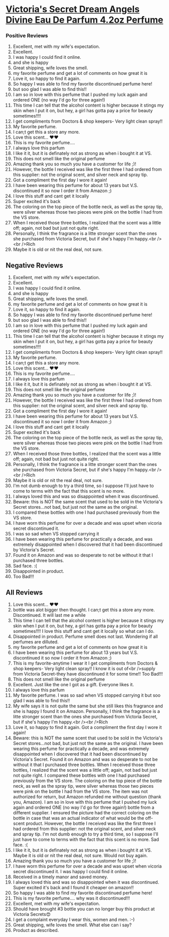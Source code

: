 # [Victoria&#x27;s Secret Dream Angels Divine Eau De Parfum 4.2oz Perfume](https://products.checkmycream.com/products/Victoria&#x27;s-Secret-Dream-Angels-Divine-Eau-De-Parfum-4.2oz-Perfume.html)

### Positive Reviews

<ol>
      <li>Excellent, met with my wife&#x27;s expectation.</li>
      <li>Excellent.</li>
      <li>I was happy I could find it online.</li>
      <li>and she is happy</li>
      <li>Great shipping, wife loves the smell.  </li>
      <li>my favorite perfume and get a lot of comments on how great it is</li>
      <li>Love it, so happy to find it again.  </li>
      <li>So happy I was able to find my favorite discontinued perfume here!</li>
      <li>but soo glad I was able to find this!!</li>
      <li>I am so in love with this perfume that I pushed my luck again and ordered ONE (no way I&#x27;d go for three again!)</li>
      <li>This time I can tell that the alcohol content is higher because it stings my skin when I put it on, but hey, a girl has gotta pay a price for beauty sometimes!!!!</li>
      <li>I get compliments from Doctors &amp; shop keepers- Very light clean spray!!</li>
      <li>My favorite perfume.</li>
      <li>I can;t get this a store any more.</li>
      <li>Love this scent... ❤❤</li>
      <li>This is my favorite perfume....</li>
      <li>I always love this parfum</li>
      <li>I like it it, but it is definately not  as strong as when i bought it at VS.  </li>
      <li>This does not smell like the original perfume</li>
      <li>Amazing thank you so much you have a customer for life ;)!</li>
      <li>However, the bottle I received was like the first three I had ordered from this supplier: not the original scent, and silver neck and spray tip.</li>
      <li>Got a compliment the first day I wore it again!</li>
      <li>I have been wearing this perfume for about 13 years but V.S. discontinued it so now I order it from Amazon ;)</li>
      <li>I love this stuff and cant get it locally</li>
      <li>Super excited it&#x27;s back</li>
      <li>The coloring on the top piece of the bottle neck, as well as the spray tip, were silver whereas those two pieces were pink on the bottle I had from the VS store.</li>
      <li>When I received those three bottles, I realized that the scent was a little off; again, not bad but just not quite right.</li>
      <li>Personally, I think the fragrance is a litte stronger scent than the ones she purchased from Victoria Secret, but if she&#x27;s happy I&#x27;m happy.&lt;br /&gt;&lt;br /&gt;Rich</li>
      <li>Maybe it is old or nit the real deal, not sure.</li>
</ol>


<h2>Negative Reviews</h2>
<ol>
<li> Excellent, met with my wife&#x27;s expectation.</li>
<li> Excellent.</li>
<li> I was happy I could find it online.</li>
<li> and she is happy</li>
<li> Great shipping, wife loves the smell.  </li>
<li> my favorite perfume and get a lot of comments on how great it is</li>
<li> Love it, so happy to find it again.  </li>
<li> So happy I was able to find my favorite discontinued perfume here!</li>
<li> but soo glad I was able to find this!!</li>
<li> I am so in love with this perfume that I pushed my luck again and ordered ONE (no way I&#x27;d go for three again!)</li>
<li> This time I can tell that the alcohol content is higher because it stings my skin when I put it on, but hey, a girl has gotta pay a price for beauty sometimes!!!!</li>
<li> I get compliments from Doctors &amp; shop keepers- Very light clean spray!!</li>
<li> My favorite perfume.</li>
<li> I can;t get this a store any more.</li>
<li> Love this scent... ❤❤</li>
<li> This is my favorite perfume....</li>
<li> I always love this parfum</li>
<li> I like it it, but it is definately not  as strong as when i bought it at VS.  </li>
<li> This does not smell like the original perfume</li>
<li> Amazing thank you so much you have a customer for life ;)!</li>
<li> However, the bottle I received was like the first three I had ordered from this supplier: not the original scent, and silver neck and spray tip.</li>
<li> Got a compliment the first day I wore it again!</li>
<li> I have been wearing this perfume for about 13 years but V.S. discontinued it so now I order it from Amazon ;)</li>
<li> I love this stuff and cant get it locally</li>
<li> Super excited it&#x27;s back</li>
<li> The coloring on the top piece of the bottle neck, as well as the spray tip, were silver whereas those two pieces were pink on the bottle I had from the VS store.</li>
<li> When I received those three bottles, I realized that the scent was a little off; again, not bad but just not quite right.</li>
<li> Personally, I think the fragrance is a litte stronger scent than the ones she purchased from Victoria Secret, but if she&#x27;s happy I&#x27;m happy.&lt;br /&gt;&lt;br /&gt;Rich</li>
<li> Maybe it is old or nit the real deal, not sure.</li>
<li> I&#x27;m not dumb enough to try a third time, so I suppose I&#x27;ll just have to come to terms with the fact that this scent is no more.</li>
<li> I always loved this and was so disappointed when it was discontinued.</li>
<li> Beware: this is NOT the same scent that used to be sold in the Victoria&#x27;s Secret stores...not bad, but just not the same as the original.</li>
<li> I compared these bottles with one I had purchased previously from the VS store.</li>
<li> I have worn this perfume for over a decade and was upset when vicoria secret discontinued it.  </li>
<li> I was so sad when VS stopped carrying it</li>
<li> I have been wearing this perfume for practically a decade, and was extremely disappointed when I discovered that it had been discontinued by Victoria&#x27;s Secret.</li>
<li> Found it on Amazon and was so desperate to not be without it that I purchased three bottles.</li>
<li> Sad face. :(</li>
<li> Disappointed in product.</li>
<li> Too Bad!!!</li>
</ol>

<h2>All Reviews</h2>

<ol>
    <li> Love this scent... ❤❤</li>
    <li> bottle was alot bigger then  thought. I can;t get this a store any more. Discontinued. It will last me a while</li>
    <li> This time I can tell that the alcohol content is higher because it stings my skin when I put it on, but hey, a girl has gotta pay a price for beauty sometimes!!!! I love this stuff and cant get it locally so what can I do.</li>
    <li> Disappointed in product. Perfume smell does not last. Wondering if all perfumes are dilluted.</li>
    <li> my favorite perfume and get a lot of comments on how great it is</li>
    <li> I have been wearing this perfume for about 13 years but V.S. discontinued it so now I order it from Amazon ;)</li>
    <li> This is my favorite-anytime I wear it I get compliments from Doctors &amp; shop keepers- Very light clean spray!! I know it is out of&lt;br /&gt;supply from Victoria Secret-they have discontinued it for some time!! Too Bad!!!</li>
    <li> This does not smell like the original perfume</li>
    <li> Excellent. Just like the one I got as a gift. Everyone likes it.</li>
    <li> I always love this parfum</li>
    <li> My favorite perfume. I was so sad when VS stopped carrying it but soo glad I was able to find this!!</li>
    <li> My wife says it is not quite the same but she still likes this fragrance and she is happy I found it on Amazon. Personally, I think the fragrance is a litte stronger scent than the ones she purchased from Victoria Secret, but if she&#x27;s happy I&#x27;m happy.&lt;br /&gt;&lt;br /&gt;Rich</li>
    <li> Love it, so happy to find it again.  Got a compliment the first day I wore it again!</li>
    <li> Beware: this is NOT the same scent that used to be sold in the Victoria&#x27;s Secret stores...not bad, but just not the same as the original. I have been wearing this perfume for practically a decade, and was extremely disappointed when I discovered that it had been discontinued by Victoria&#x27;s Secret. Found it on Amazon and was so desperate to not be without it that I purchased three bottles. When I received those three bottles, I realized that the scent was a little off; again, not bad but just not quite right. I compared these bottles with one I had purchased previously from the VS store. The coloring on the top piece of the bottle neck, as well as the spray tip, were silver whereas those two pieces were pink on the bottle I had from the VS store. The item was not authorized for return, but Amazon refunded me without question (thank you, Amazon). I am so in love with this perfume that I pushed my luck again and ordered ONE (no way I&#x27;d go for three again!) bottle from a different supplier. I ensured the picture had the correct coloring on the bottle in case that was an actual indicator of what would be the off-scent product. However, the bottle I received was like the first three I had ordered from this supplier: not the original scent, and silver neck and spray tip. I&#x27;m not dumb enough to try a third time, so I suppose I&#x27;ll just have to come to terms with the fact that this scent is no more. Sad face. :(</li>
    <li> I like it it, but it is definately not  as strong as when i bought it at VS.  Maybe it is old or nit the real deal, not sure. Would not buy again.</li>
    <li> Amazing thank you so much you have a customer for life ;)!</li>
    <li> I have worn this perfume for over a decade and was upset when vicoria secret discontinued it.  I was happy I could find it online.</li>
    <li> Received in a timely manor and saved money.</li>
    <li> I always loved this and was so disappointed when it was discontinued. Super excited it&#x27;s back and I found it cheaper on amazon!!</li>
    <li> So happy I was able to find my favorite discontinued perfume here!</li>
    <li> This is my favorite perfume.... why was it discontinued!!!</li>
    <li> Excellent, met with my wife&#x27;s expectation.</li>
    <li> Should have brought #3 bottle you can no longer buy this product at Victoria Secrets😍</li>
    <li> I get a complaint everyday I wear this, women and men. :-)</li>
    <li> Great shipping, wife loves the smell.  What else can i say?</li>
    <li> Product as described.</li>
</ol>




